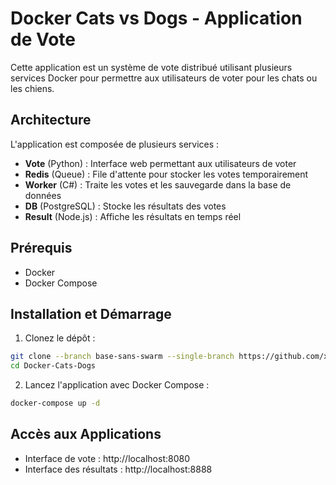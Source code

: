 # Docker Cats vs Dogs - Application de Vote

Cette application est un système de vote distribué utilisant plusieurs services Docker pour permettre aux utilisateurs de voter pour les chats ou les chiens.

## Architecture

L'application est composée de plusieurs services :

- **Vote** (Python) : Interface web permettant aux utilisateurs de voter
- **Redis** (Queue) : File d'attente pour stocker les votes temporairement
- **Worker** (C#) : Traite les votes et les sauvegarde dans la base de données
- **DB** (PostgreSQL) : Stocke les résultats des votes
- **Result** (Node.js) : Affiche les résultats en temps réel

## Prérequis

- Docker
- Docker Compose

## Installation et Démarrage

1. Clonez le dépôt :
```bash
git clone --branch base-sans-swarm --single-branch https://github.com/xSupr3me/Docker-Cats-Dogs.git
cd Docker-Cats-Dogs
```

2. Lancez l'application avec Docker Compose :
```bash
docker-compose up -d
```

## Accès aux Applications

- Interface de vote : http://localhost:8080
- Interface des résultats : http://localhost:8888

